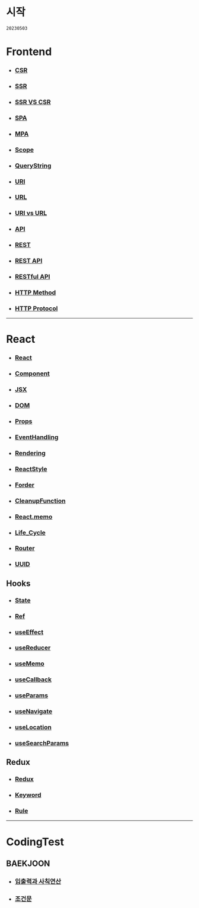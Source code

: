 # 시작

`20230503`

# Frontend
- ### [CSR](/Frontend/CSR.md)
- ### [SSR](/Frontend/SSR.md)
- ### [SSR VS CSR](/Frontend/SSR%20vs%20CSR.md)
- ### [SPA](/Frontend/SPA.md)
- ### [MPA](/Frontend/SPA.md)
- ### [Scope](/Frontend/Scope.md)
- ### [QueryString](/Frontend/queryString.md)
- ### [URI](/Frontend/URI.md)
- ### [URL](/Frontend/URL.md)
- ### [URI vs URL](/Frontend/URI%20vs%20URL.md)
- ### [API](/Frontend/API.md)
- ### [REST](/Frontend/REST.md)
- ### [REST API](/Frontend/REST%20API.md)
- ### [RESTful API](/Frontend/RESTful.md)
- ### [HTTP Method](/Frontend/HTTP%20Method.md)
- ### [HTTP Protocol](/Frontend/HTTP%20Protocol.md)
---
# React
- ### [React](/React/React.md)
- ### [Component](/React/Component.md)
- ### [JSX](/React//JSX.md)
- ### [DOM](/React/DOM.md)
- ### [Props](/React/Props.md)
- ### [EventHandling](/React/Event.md)
- ### [Rendering](/React/Rendering.md)
- ### [ReactStyle](/React/Style.md)
- ### [Forder](/React/Forder.md)
- ### [CleanupFunction](/React//CleanupFunction.md)
- ### [React.memo](/React/React.memo.md)
- ### [Life_Cycle](/React/Lifecycle.md)
- ### [Router](/React/Router.md)
- ### [UUID](/React/UUID.md)

## Hooks

- ### [State](/React/State.md)
- ### [Ref](/React/Ref.md)
- ### [useEffect](/React/useEffect.md)
- ### [useReducer](/React/useReducer.md)
- ### [useMemo](/React/useMemo.md)
- ### [useCallback](/React/useCallback.md)
- ### [useParams](/React/useParams.md)
- ### [useNavigate](/React/useNavigate.md)
- ### [useLocation](/React/useLocation.md)
- ### [useSearchParams](/React/useSearchParams.md)

## Redux

- ### [Redux](/React/Redux/Redux.md)
- ### [Keyword](/React/Redux/Keyword.md)
- ### [Rule](/React/Redux/Rule.md)

---

# CodingTest
  ## BAEKJOON
  - ### [입출력과 사칙연산](/CodingTest/baekjoon/%EC%9E%85%EC%B6%9C%EB%A0%A5%EA%B3%BC%20%EC%82%AC%EC%B9%99%EC%97%B0%EC%82%B0/)
  - ### [조건문](/CodingTest/baekjoon/%EC%A1%B0%EA%B1%B4%EB%AC%B8/)

